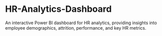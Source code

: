 # HR-Analytics-Dashboard
An interactive Power BI dashboard for HR analytics, providing insights into employee demographics, attrition, performance, and key HR metrics.
